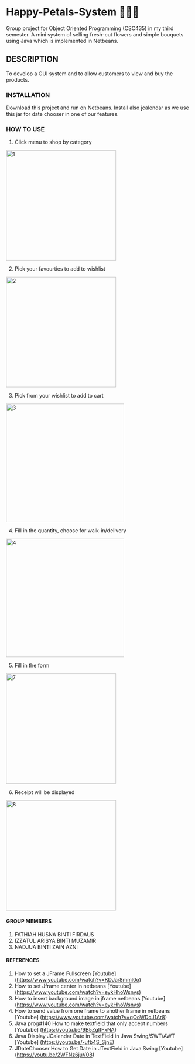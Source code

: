 # Happy-Petals-System :cherry_blossom::rose::sunflower:
Group project for Object Oriented Programming (CSC435) in my third semester. A mini system of selling fresh-cut flowers and simple bouquets using Java which is implemented in Netbeans. 

## DESCRIPTION
To develop a GUI system and to allow customers to view and buy the products.

### INSTALLATION
Download this project and run on Netbeans. Install also jcalendar as we use this jar for date chooser in one of our features.

### HOW TO USE
1. Click menu to shop by category
<img width="300" alt="1" src="https://user-images.githubusercontent.com/26530955/43410439-733310a8-9459-11e8-984c-1fb8c3dc8c0c.PNG">

2. Pick your favourties to add to wishlist
<img width="300" alt="2" src="https://user-images.githubusercontent.com/26530955/43410695-575332fe-945a-11e8-867f-9fb1974ce3c9.PNG">

3. Pick from your wishlist to add to cart
<img width="322" alt="3" src="https://user-images.githubusercontent.com/26530955/43410740-84f12356-945a-11e8-9848-bdad958d500e.PNG">

4. Fill in the quantity, choose for walk-in/delivery
<img width="322" alt="4" src="https://user-images.githubusercontent.com/26530955/43410871-f92bb48e-945a-11e8-9bf9-3d25fd82337b.PNG">

5. Fill in the form
<img width="300" alt="7" src="https://user-images.githubusercontent.com/26530955/43410921-28af57ce-945b-11e8-9430-1bf8e0caf8f0.PNG">

6. Receipt will be displayed
<img width="300" alt="8" src="https://user-images.githubusercontent.com/26530955/43410945-37d2fd46-945b-11e8-98f1-b3a074654f6c.PNG">

#### GROUP MEMBERS
1. FATHIAH HUSNA BINTI FIRDAUS 
2. IZZATUL ARISYA BINTI MUZAMIR 
3. NADJUA BINTI ZAIN AZNI 

#### REFERENCES
1. How to set a JFrame Fullscreen [Youtube] (https://www.youtube.com/watch?v=KDJar8mml0o) 
2. How to set Jframe center in netbeans [Youtube] (https://www.youtube.com/watch?v=eykHhoWsnys)
3. How to insert background image in jframe netbeans [Youtube] (https://www.youtube.com/watch?v=eykHhoWsnys) 
4. How to send value from one frame to another frame in netbeans [Youtube] (https://www.youtube.com/watch?v=qOoWDcJ1Ar8)
5. Java prog#140 How to make textfield that only accept numbers [Youtube] (https://youtu.be/9B5ZgItFxNA)
6. Java Display JCalendar Date in TextField in Java Swing/SWT/AWT [Youtube] (https://youtu.be/-ufb4S_SjnE)
7. JDateChooser How to Get Date in JTextField in Java Swing [Youtube] (https://youtu.be/2WFNz6juV08)
